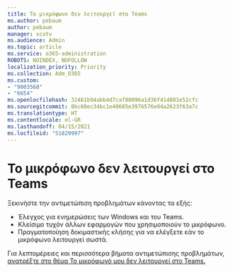 ```yaml
---
title: Το μικρόφωνο δεν λειτουργεί στο Teams
ms.author: pebaum
author: pebaum
manager: scotv
ms.audience: Admin
ms.topic: article
ms.service: o365-administration
ROBOTS: NOINDEX, NOFOLLOW
localization_priority: Priority
ms.collection: Adm_O365
ms.custom:
- "9003568"
- "6654"
ms.openlocfilehash: 32461b94abb4d7caf80096a1d36f414801e52cfc
ms.sourcegitcommit: 8bc60ec34bc1e40685e3976576e04a2623f63a7c
ms.translationtype: HT
ms.contentlocale: el-GR
ms.lasthandoff: 04/15/2021
ms.locfileid: "51829997"
---
```

# <a name="microphone-isnt-working-in-teams"></a>Το μικρόφωνο δεν λειτουργεί στο Teams

Ξεκινήστε την αντιμετώπιση προβλημάτων κάνοντας τα εξής:

- Έλεγχος για ενημερώσεις των Windows και του Teams.
- Κλείσιμο τυχόν άλλων εφαρμογών που χρησιμοποιούν το μικρόφωνο.
- Πραγματοποίηση δοκιμαστικής κλήσης για να ελέγξετε εάν το μικρόφωνο λειτουργεί σωστά.

Για λεπτομέρειες και περισσότερα βήματα αντιμετώπισης προβλημάτων, [ανατρέξτε στο θέμα Το μικρόφωνό μου δεν λειτουργεί στο Teams.](https://support.microsoft.com/office/666d1123-9dd0-4a31-ad2e-a758b204f33a)
